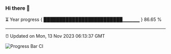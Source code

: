 ### Hi there 👋

⏳ Year progress { █████████████████████████▁▁▁▁▁ } 86.65 %

---

⏰ Updated on Mon, 13 Nov 2023 06:13:37 GMT

![Progress Bar CI](https://github.com/liununu/liununu/workflows/Progress%20Bar%20CI/badge.svg)
